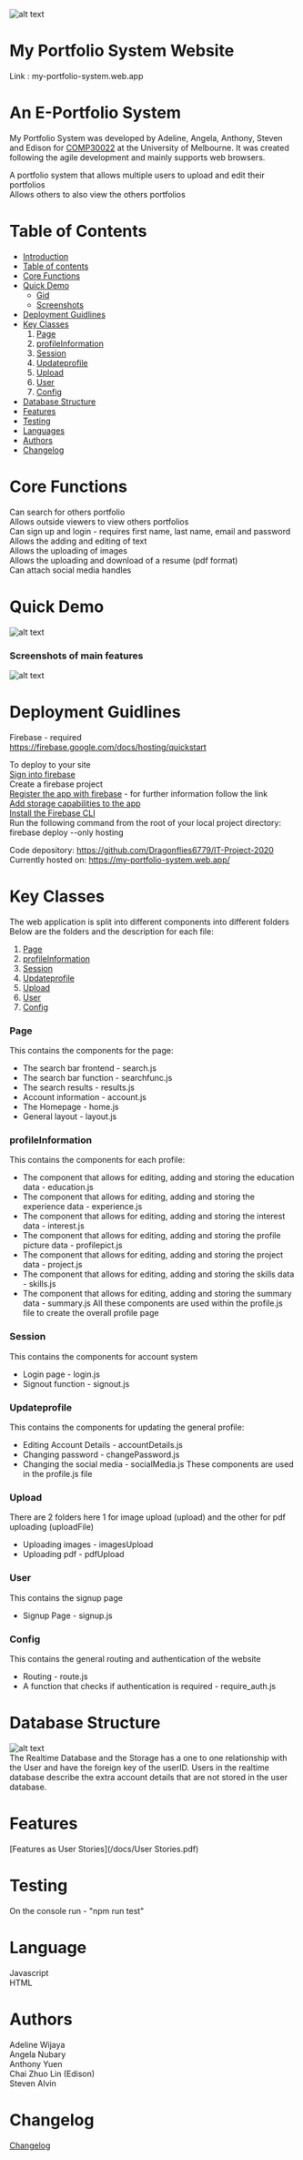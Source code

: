 ![alt text](https://github.com/Dragonflies6779/IT-Project-2020/blob/master/logo.png)

# My Portfolio System Website
Link : my-portfolio-system.web.app

# An E-Portfolio System
My Portfolio System was developed by Adeline, Angela, Anthony, Steven and Edison for [COMP30022](https://handbook.unimelb.edu.au/2019/subjects/comp30022) at the University of Melbourne. It was created following the agile development and mainly supports web browsers.

A portfolio system that allows multiple users to upload and edit their portfolios <br />
Allows others to also view the others portfolios

# Table of Contents

<!--ts-->
   * [Introduction](#My-Portfolio-System-Website)
   * [Table of contents](#table-of-contents)
   * [Core Functions](#Core-Functions)
   * [Quick Demo](#Quick-Demo)
      * [Gid](#Quick-Demo)
      * [Screenshots](#screenshots-of-main-features)
   * [Deployment Guidlines](#Deployment-Guidlines)
   * [Key Classes](#Key-classes)
      1. [Page](#page)
      2. [profileInformation](#profileInformation)
      3. [Session](#Session)
      4. [Updateprofile](#updateProfile)
      5. [Upload](#Upload)
      6. [User](#User)
      7. [Config](#Config)
   * [Database Structure](#database-structure)
   * [Features](#Features)
   * [Testing](#tesing)
   * [Languages](#Language)
   * [Authors](#Authors)
   * [Changelog](/CHANGELOG.md)
<!--te-->

# Core Functions
Can search for others portfolio <br />
Allows outside viewers to view others portfolios <br />
Can sign up and login - requires first name, last name, email and password <br />
Allows the adding and editing of text <br />
Allows the uploading of images <br />
Allows the uploading and download of a resume (pdf format) <br />
Can attach social media handles

# Quick Demo

![alt text](/readme_images/demo_gif.gif)

### Screenshots of main features

![alt text](/readme_images/eportfolio-page.jpg)

# Deployment Guidlines
Firebase - required <br />
https://firebase.google.com/docs/hosting/quickstart <br />

To deploy to your site <br />
[Sign into firebase](https://console.firebase.google.com/) <br />
Create a firebase project <br />
[Register the app with firebase](https://firebase.google.com/docs/web/setup) - for further information follow the link <br />
[Add storage capabilities to the app](https://firebase.google.com/docs/storage/android/start) <br />
[Install the Firebase CLI](https://firebase.google.com/docs/cli#install_the_firebase_cli) <br />
Run the following command from the root of your local project directory: <br />
firebase deploy --only hosting <br />

Code depository: https://github.com/Dragonflies6779/IT-Project-2020 <br />
Currently hosted on: https://my-portfolio-system.web.app/ <br />

# Key Classes

The web application is split into different components into different folders
Below are the folders and the description for each file:

<!--ts-->
  1. [Page](#page)
  2. [profileInformation](#profileInformation)
  3. [Session](#Session)
  4. [Updateprofile](#updateProfile)
  5. [Upload](#Upload)
  6. [User](#User)
  7. [Config](#Config)
<!--te-->

### Page
This contains the components for the page:
* The search bar frontend - search.js
* The search bar function - searchfunc.js
* The search results - results.js
* Account information - account.js
* The Homepage - home.js
* General layout - layout.js

### profileInformation
This contains the components for each profile:
* The component that allows for editing, adding and storing the education data - education.js
* The component that allows for editing, adding and storing the experience data - experience.js
* The component that allows for editing, adding and storing the interest data - interest.js 
* The component that allows for editing, adding and storing the profile picture data - profilepict.js
* The component that allows for editing, adding and storing the project data - project.js
* The component that allows for editing, adding and storing the skills data - skills.js
* The component that allows for editing, adding and storing the summary data - summary.js
All these components are used within the profile.js file to create the overall profile page

### Session
This contains the components for account system
* Login page - login.js
* Signout function - signout.js

### Updateprofile
This contains the components for updating the general profile:
* Editing Account Details - accountDetails.js
* Changing password - changePassword.js
* Changing the social media - socialMedia.js
These components are used in the profile.js file

### Upload
There are 2 folders here 1 for image upload (upload) and the other for pdf uploading (uploadFile)
* Uploading images - imagesUpload
* Uploading pdf - pdfUpload

### User
This contains the signup page
* Signup Page - signup.js

### Config
This contains the general routing and authentication of the website
* Routing - route.js
* A function that checks if authentication is required - require_auth.js

# Database Structure
![alt text](/readme_images/database_structure.png) <br />
The Realtime Database and the Storage has a one to one relationship with the User and have the foreign key of the userID. Users in the realtime database describe the extra account details that are not stored in the user database.

# Features
[Features as User Stories](/docs/User Stories.pdf)

# Testing
On the console run - "npm run test"

# Language
Javascript <br />
HTML

# Authors
Adeline Wijaya <br />
Angela Nubary <br />
Anthony Yuen <br />
Chai Zhuo Lin (Edison) <br />
Steven Alvin

# Changelog
[Changelog](/CHANGELOG.md) <br />
